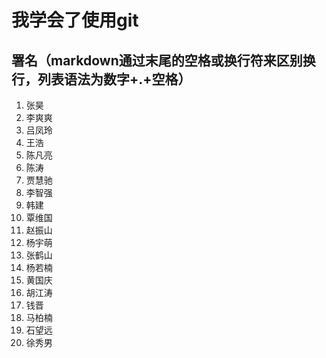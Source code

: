 # 我学会了使用git
## 署名（markdown通过末尾的空格或换行符来区别换行，列表语法为数字+.+空格）
1. 张昊
2. 李爽爽  
3. 吕凤玲  
4. 王浩
5. 陈凡亮
6. 陈涛
7. 贾慧驰
8. 李智强
9. 韩建
10. 覃维国
11. 赵振山
12. 杨宇萌
13. 张鹤山
14. 杨若楠
15. 黄国庆
16. 胡江涛
17. 钱晋  
18. 马柏楠
19. 石望远
20. 徐秀男
